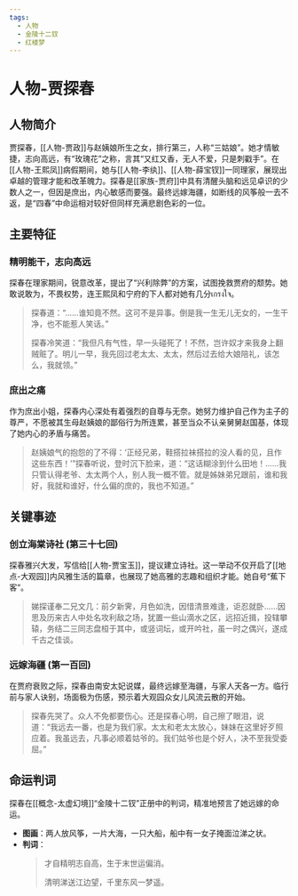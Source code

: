 ```yaml
---
tags:
  - 人物
  - 金陵十二钗
  - 红楼梦
---
```


# 人物-贾探春

## 人物简介

贾探春，[[人物-贾政]]与赵姨娘所生之女，排行第三，人称“三姑娘”。她才情敏捷，志向高远，有“玫瑰花”之称，言其“又红又香，无人不爱，只是刺戳手”。在[[人物-王熙凤]]病假期间，她与[[人物-李纨]]、[[人物-薛宝钗]]一同理家，展现出卓越的管理才能和改革魄力。探春是[[家族-贾府]]中具有清醒头脑和远见卓识的少数人之一，但因是庶出，内心敏感而要强。最终远嫁海疆，如断线的风筝般一去不返，是“四春”中命运相对较好但同样充满悲剧色彩的一位。

## 主要特征

### 精明能干，志向高远
探春在理家期间，锐意改革，提出了“兴利除弊”的方案，试图挽救贾府的颓势。她敢说敢为，不畏权势，连王熙凤和宁府的下人都对她有几分เกรงใจ。
> 探春道：“……谁知竟不然。这可不是异事。倒是我一生无儿无女的，一生干净，也不能惹人笑话。”
> 
> 探春冷笑道：“我但凡有气性，早一头碰死了！不然，岂许奴才来我身上翻贼赃了。明儿一早，我先回过老太太、太太，然后过去给大娘陪礼，该怎么，我就领。”

### 庶出之痛
作为庶出小姐，探春内心深处有着强烈的自尊与无奈。她努力维护自己作为主子的尊严，不愿被其生母赵姨娘的鄙俗行为所连累，甚至当众不认亲舅舅赵国基，体现了她内心的矛盾与痛苦。
> 赵姨娘气的抱怨的了不得：‘正经兄弟，鞋搭拉袜搭拉的没人看的见，且作这些东西！’”探春听说，登时沉下脸来，道：“这话糊涂到什么田地！……我只管认得老爷、太太两个人，别人我一概不管。就是姊妹弟兄跟前，谁和我好，我就和谁好，什么偏的庶的，我也不知道。”

## 关键事迹

### 创立海棠诗社 (第三十七回)
探春雅兴大发，写信给[[人物-贾宝玉]]，提议建立诗社。这一举动不仅开启了[[地点-大观园]]内风雅生活的篇章，也展现了她高雅的志趣和组织才能。她自号“蕉下客”。
> 娣探谨奉二兄文几：前夕新霁，月色如洗，因惜清景难逢，讵忍就卧……因思及历来古人中处名攻利敌之场，犹置一些山滴水之区，远招近揖，投辖攀辕，务结二三同志盘桓于其中，或竖词坛，或开吟社，虽一时之偶兴，遂成千古之佳谈。

### 远嫁海疆 (第一百回)
在贾府衰败之际，探春由南安太妃说媒，最终远嫁至海疆，与家人天各一方。临行前与家人诀别，场面极为伤感，预示着大观园众女儿风流云散的开始。
> 探春先哭了。众人不免都要伤心。还是探春心明，自己擦了眼泪，说道：“我远去一番，也是为我们家。太太和老太太放心，妹妹在这里好歹照应着。我虽远去，凡事必顺着姑爷的。我们姑爷也是个好人，决不至我受委屈。”

## 命运判词

探春在[[概念-太虚幻境]]“金陵十二钗”正册中的判词，精准地预言了她远嫁的命运。

*   **图画**：两人放风筝，一片大海，一只大船，船中有一女子掩面泣涕之状。
*   **判词**：
    > 才自精明志自高，生于末世运偏消。
    >
    > 清明涕送江边望，千里东风一梦遥。
